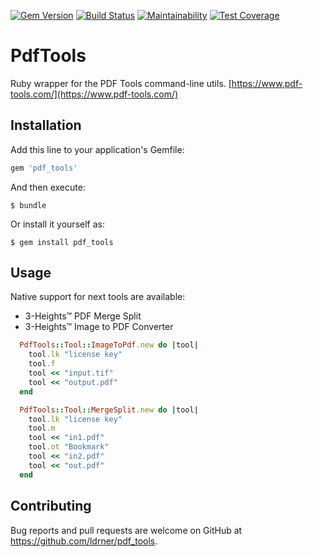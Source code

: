 [![Gem Version](https://badge.fury.io/rb/pdf_tools.svg)](https://badge.fury.io/rb/pdf_tools)
[![Build Status](https://travis-ci.org/ldrner/pdf_tools.svg?branch=master)](https://travis-ci.org/ldrner/pdf_tools)
[![Maintainability](https://api.codeclimate.com/v1/badges/b4d61ab4a390d00dd346/maintainability)](https://codeclimate.com/github/ldrner/pdf_tools/maintainability)
[![Test Coverage](https://api.codeclimate.com/v1/badges/b4d61ab4a390d00dd346/test_coverage)](https://codeclimate.com/github/ldrner/pdf_tools/test_coverage)


# PdfTools

Ruby wrapper for the PDF Tools command-line utils.
[https://www.pdf-tools.com/](https://www.pdf-tools.com/)

## Installation

Add this line to your application's Gemfile:

```ruby
gem 'pdf_tools'
```

And then execute:

    $ bundle

Or install it yourself as:

    $ gem install pdf_tools

## Usage

Native support for next tools are available:
* 3-Heights™ PDF Merge Split
* 3-Heights™ Image to PDF Converter

```ruby
  PdfTools::Tool::ImageToPdf.new do |tool|
    tool.lk "license key"
    tool.f
    tool << "input.tif"
    tool << "output.pdf"
  end
```

```ruby
  PdfTools::Tool::MergeSplit.new do |tool|
    tool.lk "license key"
    tool.m
    tool << "in1.pdf"
    tool.ot "Bookmark"
    tool << "in2.pdf"
    tool << "out.pdf"
  end
```

## Contributing

Bug reports and pull requests are welcome on GitHub at https://github.com/ldrner/pdf_tools.

